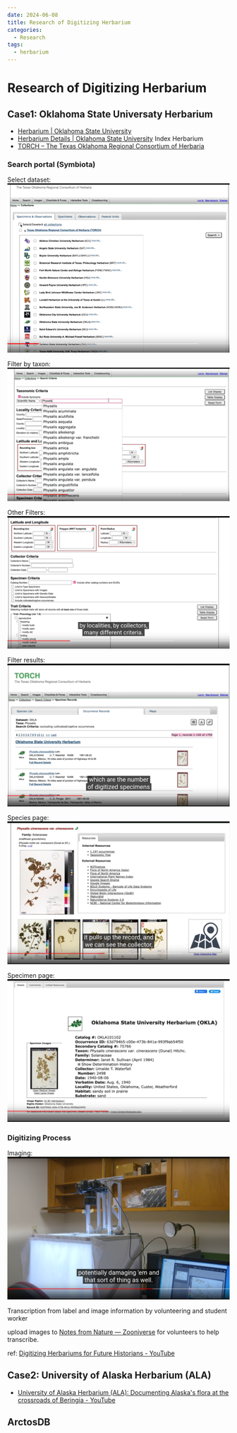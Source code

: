```yaml
---
date: 2024-06-08
title: Research of Digitizing Herbarium
categories:
  - Research
tags:
  - herbarium
---
```


# Research of Digitizing Herbarium

## Case1: Oklahoma State Universaty Herbarium

- [Herbarium | Oklahoma State University](https://cas.okstate.edu/plant_biology/about_us/herbarium.html)
- [Herbarium Details | Oklahoma State University](https://sweetgum.nybg.org/science/ih/herbarium-details/?irn=125598) Index Herbarium
- [TORCH – The Texas Oklahoma Regional Consortium of Herbaria](https://www.torcherbaria.org/)

### Search portal (Symbiota)

Select dataset:
![okla-symbiota-filter1.png](../../assets/blog/research-digitizing-herbariums/okla-symbiota-filter1.png)

Filter by taxon:
![okla-symbiota-filter2.png](../../assets/blog/research-digitizing-herbariums/okla-symbiota-filter2.png)

Other Filters:
![okla-symbiota-filter3.png](../../assets/blog/research-digitizing-herbariums/okla-symbiota-filter3.png)

Filter results:
![okla-symbiota-filter-result.png](../../assets/blog/research-digitizing-herbariums/okla-symbiota-filter-result.png)

Species page:
![okla-symbiota-species.png](../../assets/blog/research-digitizing-herbariums/okla-symbiota-species.png)

Specimen page:
![okla-symbiota-specimen.png](../../assets/blog/research-digitizing-herbariums/okla-symbiota-specimen.png)


### Digitizing Process

Imaging:
![okla-imaging.png](../../assets/blog/research-digitizing-herbariums/okla-imaging.png)

Transcription from label and image information by volunteering and student worker

upload images to [Notes from Nature — Zooniverse](https://www.zooniverse.org/organizations/md68135/notes-from-nature) for volunteers to help transcribe.

ref: [Digitizing Herbariums for Future Historians - YouTube](https://www.youtube.com/watch?v=Exxrj1OfSjc)


## Case2: University of Alaska Herbarium (ALA)

- [University of Alaska Herbarium (ALA): Documenting Alaska's flora at the crossroads of Beringia - YouTube](https://www.youtube.com/watch?v=1zMgQYwWArI)

## ArctosDB



